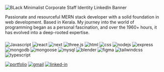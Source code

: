![BLack Minimalist Corporate Staff Identity LinkedIn Banner](https://github.com/Ragesh-A/Ragesh-A/assets/118962921/4be79129-48cb-45d7-b8f6-7d8c6256b60a)



Passionate and resourceful MERN stack developer with a solid foundation in web development. Based in Kerala.   My journey into the world of programming began as a personal fascination, and over the 1960+ hours, it has evolved into a deep-rooted expertise.

###

 ![Javascript](https://img.shields.io/badge/JavaScript-000000?style=for-the-badge&logo=javascript&logoColor=F7DF1E)
 ![react](https://img.shields.io/badge/React-000000?style=for-the-badge&logo=react&logoColor=61DAFB)
 ![next](https://img.shields.io/badge/Next-000000?style=for-the-badge&logo=nextdotjs&logoColor=FFFFFF)
 ![three.js](https://img.shields.io/badge/Three.js-000000?style=for-the-badge&logo=three.js&logoColor=white)
 ![html](https://img.shields.io/badge/HTML5-000000?style=for-the-badge&logo=html5&logoColor=E34F26)
![css](https://img.shields.io/badge/CSS3-000000?style=for-the-badge&logo=css3&logoColor=1572B6)
![nodejs](https://img.shields.io/badge/Node.js-000000?style=for-the-badge&logo=node.js&logoColor=339933)
![express](https://img.shields.io/badge/express-000000?style=for-the-badge&logo=express&logoColor=white) 
![mongodb](https://img.shields.io/badge/MongoDB-000000?style=for-the-badge&logo=mongodb&logoColor=47A248)
![mongoose](https://img.shields.io/badge/mongoose-000000?style=for-the-badge&logo=mongoose&logoColor=880000) 
![mysql](https://img.shields.io/badge/MySQL-000000?style=for-the-badge&logo=mysql&logoColor=4479A1)
![blender](https://img.shields.io/badge/Blender-000000?style=for-the-badge&logo=blender&logoColor=E87D0D)
![figma](https://img.shields.io/badge/figma-000000?style=for-the-badge&logo=figma&logoColor=F24E1E)
![tailwindcss](https://img.shields.io/badge/tailwindcss-000000?style=for-the-badge&logo=tailwindcss&logoColor=06B6D4) 
![typescript](https://img.shields.io/badge/typescript-000000?style=for-the-badge&logo=typescript&logoColor=3178C6) 

[![portfolio](https://img.shields.io/badge/Portfolio-5340ff?style=for-the-badge&logo=Google-chrome&logoColor=white)]()
[![gmail](https://img.shields.io/badge/Gmail-D14836?style=for-the-badge&logo=Gmail&logoColor=white)](mailto:ragesha2017@gmail.com)
[![linked-in](https://img.shields.io/badge/Linked_In-0077B5?style=for-the-badge&logo=LinkedIn&logoColor=white)](https://www.linkedin.com/in/ragesh-areekkal/)



